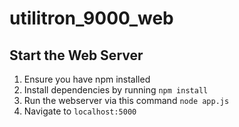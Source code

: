 # utilitron_9000_web

## Start the Web Server

1. Ensure you have npm installed
1. Install dependencies by running `npm install`
1. Run the webserver via this command `node app.js`
1. Navigate to `localhost:5000`
